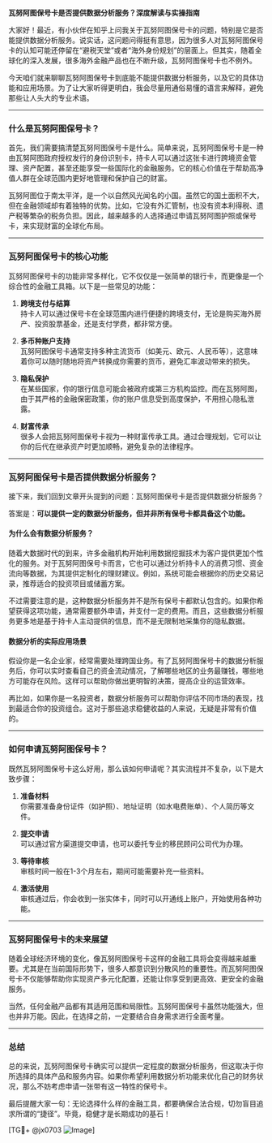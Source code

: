**瓦努阿图保号卡是否提供数据分析服务？深度解读与实操指南**

大家好！最近，有小伙伴在知乎上问我关于瓦努阿图保号卡的问题，特别是它是否能提供数据分析服务。说实话，这问题问得挺有意思，因为很多人对瓦努阿图保号卡的认知可能还停留在“避税天堂”或者“海外身份规划”的层面上。但其实，随着全球化的深入发展，很多海外金融产品也在不断升级，瓦努阿图保号卡也不例外。

今天咱们就来聊聊瓦努阿图保号卡到底能不能提供数据分析服务，以及它的具体功能和应用场景。为了让大家听得更明白，我会尽量用通俗易懂的语言来解释，避免那些让人头大的专业术语。

---

### **什么是瓦努阿图保号卡？**

首先，我们需要搞清楚瓦努阿图保号卡是什么。简单来说，瓦努阿图保号卡是一种由瓦努阿图政府授权发行的身份识别卡，持卡人可以通过这张卡进行跨境资金管理、资产配置，甚至还能享受一些国际化的金融服务。它的核心价值在于帮助高净值人群在全球范围内更好地管理和保护自己的财富。

瓦努阿图位于南太平洋，是一个以自然风光闻名的小国。虽然它的国土面积不大，但在金融领域却有着独特的优势。比如，它没有外汇管制，也没有资本利得税、遗产税等繁杂的税务负担。因此，越来越多的人选择通过申请瓦努阿图护照或保号卡，来实现财富的全球化布局。

---

### **瓦努阿图保号卡的核心功能**

瓦努阿图保号卡的功能非常多样化，它不仅仅是一张简单的银行卡，而更像是一个综合性的金融工具箱。以下是一些常见的功能：

1. **跨境支付与结算**  
   持卡人可以通过保号卡在全球范围内进行便捷的跨境支付，无论是购买海外房产、投资股票基金，还是支付学费，都非常方便。

2. **多币种账户支持**  
   瓦努阿图保号卡通常支持多种主流货币（如美元、欧元、人民币等），这意味着你可以随时随地将资产转换成你需要的货币，避免汇率波动带来的损失。

3. **隐私保护**  
   在某些国家，你的银行信息可能会被政府或第三方机构监控。而在瓦努阿图，由于其严格的金融保密政策，你的账户信息受到高度保护，不用担心隐私泄露。

4. **财富传承**  
   很多人会把瓦努阿图保号卡视为一种财富传承工具。通过合理规划，它可以让你的后代在继承资产时更加顺畅，避免复杂的法律程序。

---

### **瓦努阿图保号卡是否提供数据分析服务？**

接下来，我们回到文章开头提到的问题：瓦努阿图保号卡是否提供数据分析服务？

答案是：**可以提供一定的数据分析服务，但并非所有保号卡都具备这个功能。**

#### **为什么会有数据分析服务？**
随着大数据时代的到来，许多金融机构开始利用数据挖掘技术为客户提供更加个性化的服务。对于瓦努阿图保号卡而言，它也可以通过分析持卡人的消费习惯、资金流向等数据，为其提供定制化的理财建议。例如，系统可能会根据你的历史交易记录，推荐适合的投资项目或储蓄方案。

不过需要注意的是，这种数据分析服务并不是所有保号卡都默认包含的。如果你希望获得这项功能，通常需要额外申请，并支付一定的费用。而且，这些数据分析服务更多地是基于持卡人主动提供的信息，而不是无限制地采集你的隐私数据。

#### **数据分析的实际应用场景**
假设你是一名企业家，经常需要处理跨国业务。有了瓦努阿图保号卡的数据分析服务后，你可以实时查看自己的资金流动情况，了解哪些地区的业务最赚钱，哪些地方可能存在风险。这样可以帮助你做出更明智的决策，提高企业的运营效率。

再比如，如果你是一名投资者，数据分析服务可以帮助你评估不同市场的表现，找到最适合你的投资组合。这对于那些追求稳健收益的人来说，无疑是非常有价值的。

---

### **如何申请瓦努阿图保号卡？**

既然瓦努阿图保号卡这么好用，那么该如何申请呢？其实流程并不复杂，以下是大致步骤：

1. **准备材料**  
   你需要准备身份证件（如护照）、地址证明（如水电费账单）、个人简历等文件。

2. **提交申请**  
   可以通过官方渠道提交申请，也可以委托专业的移民顾问公司代为办理。

3. **等待审核**  
   审核时间一般在1-3个月左右，期间可能需要补充一些资料。

4. **激活使用**  
   审核通过后，你会收到一张实体卡，同时可以开通线上账户，开始使用各种功能。

---

### **瓦努阿图保号卡的未来展望**

随着全球经济环境的变化，像瓦努阿图保号卡这样的金融工具将会变得越来越重要。尤其是在当前国际形势下，很多人都意识到分散风险的重要性。而瓦努阿图保号卡不仅能够帮助你实现资产多元化配置，还能让你享受到更高效、更安全的金融服务。

当然，任何金融产品都有其适用范围和局限性。瓦努阿图保号卡虽然功能强大，但也并非万能。因此，在选择之前，一定要结合自身需求进行全面考量。

---

### **总结**

总的来说，瓦努阿图保号卡确实可以提供一定程度的数据分析服务，但这取决于你所选择的具体产品和服务内容。如果你希望利用数据分析功能来优化自己的财务状况，那么不妨考虑申请一张带有这一特性的保号卡。

最后提醒大家一句：无论选择什么样的金融工具，都要确保合法合规，切勿盲目追求所谓的“捷径”。毕竟，稳健才是长期成功的基石！

[TG💪+ @jx0703 ![Image](https://github.com/user-attachments/assets/dbca1d08-cadb-493c-b0ec-ad6f7a83f270)]